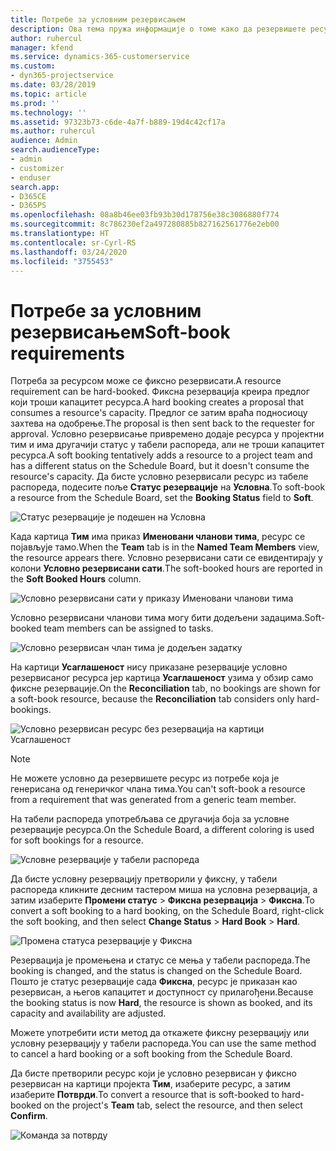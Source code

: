 ```yaml
---
title: Потребе за условним резервисањем
description: Ова тема пружа информације о томе како да резервишете ресурсе према потребама за условним резервисањем.
author: ruhercul
manager: kfend
ms.service: dynamics-365-customerservice
ms.custom:
- dyn365-projectservice
ms.date: 03/28/2019
ms.topic: article
ms.prod: ''
ms.technology: ''
ms.assetid: 97323b73-c6de-4a7f-b889-19d4c42cf17a
ms.author: ruhercul
audience: Admin
search.audienceType:
- admin
- customizer
- enduser
search.app:
- D365CE
- D365PS
ms.openlocfilehash: 08a8b46ee03fb93b30d178756e38c3086880f774
ms.sourcegitcommit: 8c786230ef2a497280885b827162561776e2eb00
ms.translationtype: HT
ms.contentlocale: sr-Cyrl-RS
ms.lasthandoff: 03/24/2020
ms.locfileid: "3755453"
---
```

# <a name="soft-book-requirements"></a><span data-ttu-id="74595-103">Потребе за условним резервисањем</span><span class="sxs-lookup"><span data-stu-id="74595-103">Soft-book requirements</span></span>

<span data-ttu-id="74595-104">Потреба за ресурсом може се фиксно резервисати.</span><span class="sxs-lookup"><span data-stu-id="74595-104">A resource requirement can be hard-booked.</span></span> <span data-ttu-id="74595-105">Фиксна резервација креира предлог који троши капацитет ресурса.</span><span class="sxs-lookup"><span data-stu-id="74595-105">A hard booking creates a proposal that consumes a resource's capacity.</span></span> <span data-ttu-id="74595-106">Предлог се затим враћа подносиоцу захтева на одобрење.</span><span class="sxs-lookup"><span data-stu-id="74595-106">The proposal is then sent back to the requester for approval.</span></span> <span data-ttu-id="74595-107">Условно резервисање привремено додаје ресурса у пројектни тим и има другачији статус у табели распореда, али не троши капацитет ресурса.</span><span class="sxs-lookup"><span data-stu-id="74595-107">A soft booking tentatively adds a resource to a project team and has a different status on the Schedule Board, but it doesn't consume the resource's capacity.</span></span> <span data-ttu-id="74595-108">Да бисте условно резервисали ресурс из табеле распореда, подесите поље **Статус резервације** на **Условна**.</span><span class="sxs-lookup"><span data-stu-id="74595-108">To soft-book a resource from the Schedule Board, set the **Booking Status** field to **Soft**.</span></span>

![Статус резервације је подешен на Условна](media/Resource-Management-image77.png)

<span data-ttu-id="74595-110">Када картица **Тим** има приказ **Именовани чланови тима**, ресурс се појављује тамо.</span><span class="sxs-lookup"><span data-stu-id="74595-110">When the **Team** tab is in the **Named Team Members** view, the resource appears there.</span></span> <span data-ttu-id="74595-111">Условно резервисани сати се евидентирају у колони **Условно резервисани сати**.</span><span class="sxs-lookup"><span data-stu-id="74595-111">The soft-booked hours are reported in the **Soft Booked Hours** column.</span></span>

![Условно резервисани сати у приказу Именовани чланови тима](media/Resource-Management-image78.png)

<span data-ttu-id="74595-113">Условно резервисани чланови тима могу бити додељени задацима.</span><span class="sxs-lookup"><span data-stu-id="74595-113">Soft-booked team members can be assigned to tasks.</span></span>

![Условно резервисан члан тима је додељен задатку](media/Resource-Management-image79.png)

<span data-ttu-id="74595-115">На картици **Усаглашеност** нису приказане резервације условно резервисаног ресурса јер картица **Усаглашеност** узима у обзир само фиксне резервације.</span><span class="sxs-lookup"><span data-stu-id="74595-115">On the **Reconciliation** tab, no bookings are shown for a soft-book resource, because the **Reconciliation** tab considers only hard-bookings.</span></span>

![Условно резервисан ресурс без резервација на картици Усаглашеност](media/Resource-Management-image80.png)

> [!NOTE]
> <span data-ttu-id="74595-117">Не можете условно да резервишете ресурс из потребе која је генерисана од генеричког члана тима.</span><span class="sxs-lookup"><span data-stu-id="74595-117">You can't soft-book a resource from a requirement that was generated from a generic team member.</span></span>

<span data-ttu-id="74595-118">На табели распореда употребљава се другачија боја за условне резервације ресурса.</span><span class="sxs-lookup"><span data-stu-id="74595-118">On the Schedule Board, a different coloring is used for soft bookings for a resource.</span></span>

![Условне резервације у табели распореда](media/Resource-Management-image81.png)

<span data-ttu-id="74595-120">Да бисте условну резервацију претворили у фиксну, у табели распореда кликните десним тастером миша на условна резервација, а затим изаберите **Промени статус** \> **Фиксна резервација** \> **Фиксна**.</span><span class="sxs-lookup"><span data-stu-id="74595-120">To convert a soft booking to a hard booking, on the Schedule Board, right-click the soft booking, and then select **Change Status** \> **Hard Book** \> **Hard**.</span></span>

![Промена статуса резервације у Фиксна](media/Resource-Management-image82.png)

<span data-ttu-id="74595-122">Резервација је промењена и статус се мења у табели распореда.</span><span class="sxs-lookup"><span data-stu-id="74595-122">The booking is changed, and the status is changed on the Schedule Board.</span></span> <span data-ttu-id="74595-123">Пошто је статус резервације сада **Фиксна**, ресурс је приказан као резервисан, а његов капацитет и доступност су прилагођени.</span><span class="sxs-lookup"><span data-stu-id="74595-123">Because the booking status is now **Hard**, the resource is shown as booked, and its capacity and availability are adjusted.</span></span>

<span data-ttu-id="74595-124">Можете употребити исти метод да откажете фиксну резервацију или условну резервацију у табели распореда.</span><span class="sxs-lookup"><span data-stu-id="74595-124">You can use the same method to cancel a hard booking or a soft booking from the Schedule Board.</span></span>

<span data-ttu-id="74595-125">Да бисте претворили ресурс који је условно резервисан у фиксно резервисан на картици пројекта **Тим**, изаберите ресурс, а затим изаберите **Потврди**.</span><span class="sxs-lookup"><span data-stu-id="74595-125">To convert a resource that is soft-booked to hard-booked on the project's **Team** tab, select the resource, and then select **Confirm**.</span></span>

![Команда за потврду](media/Resource-Management-image83.png)
